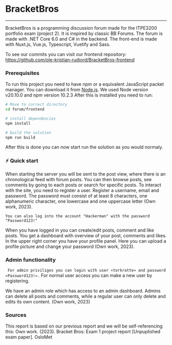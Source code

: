 BracketBros
======================

* * *

BracketBros is a programming discussion forum made for the ITPE3200 portfolio exam (project 2). It is inspired by classic BB Forums. The forum is made with .NET Core 6.0 and C# in the backend. The front-end is made with Nuxt.js, Vue.js, Typescript, Vuetify and Sass. 



To see our commits you can visit our frontend repository:
[https://github.com/ole-kristian-rudjord/BracketBros-frontend
](https://github.com/ole-kristian-rudjord/BracketBros-frontend)

### Prerequisites

To run this project you need to have npm or a equivalent JavaScript packet manager. You can download it from [Node.js](https://nodejs.org/en). We used Node version v20.10.0 and npm version
10.2.3  After this is installed you need to run:

```bash
# Move to correct directory 
cd forum/frontend

# install dependencies  
npm install

# build the solution
npm run build
```

After this is done you can now start run the solution as you would normaly.



### **⚡ Quick start**

When starting the server you will be sent to the post view, where there is an chronological feed with forum posts. You can then browse posts, see comments by going to each posts or search for specific posts. To interact with the site, you need to register a user. Register a username, email and password. The password must consist of at least 8 characters, one alphanumeric character, one lowercase and one uppercase letter (Own work, 2023).

`You can also log into the account "Hackerman" with the password "Password123!"`

When you have logged in you can create/edit posts, comment and like posts. You get a dashboard with overview of your post, comments and likes. In the upper right corner you have your profile panel. Here you can  upload a profile picture and change your password (Own work, 2023).

### Admin functionality

` For admin priviliges you can login with user «torkratte» and password «Password123!».`  For normal user access you can make a new user by registering.



We have an admin role which has access to an admin dashboard. Admins can delete all posts and comments, while a regular user can only delete and edits its own content. (Own work, 2023)

### Sources

This report is based on our previous report and we will be self-referencing this:
Own work. (2023). Bracket Bros: Exam 1 project report [Unpuplished exam paper]. OsloMet